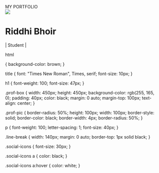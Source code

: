 <!DOCTYPE html>
<html lang="en">
    <head>
        <meta charset="UTF-8">
        <meta name="viewport" contents="width=device-width,initial-scale=1.0">
    <title>MY PORTFOLIO</title>
    <link rel="stylesheet" type="text/css" href="css/style.css">
    <link href="http://use.fontawesome.com/releases/v5.0.7/css/all.css" rel="stylesheet">
        </head>
    <body>
        <div class="prof-box">
            <div class="project">
                <div class="project-title">MY PORTFOLIO</div> 
            </div>
    <img src="images/IMG-20201210-WA0066.jpg" class="prof-pic">
        <h1>Riddhi Bhoir</h1>
        <div class="line-break"></div>
        <p>| Student |</p>
        <div class="social-icons">
            <a href="https://github.com/riddhi1104/progate-webathon"><i class="fab fa-github-square"></i></a>
            <a href="https://www.linkedin.com/in/riddhi-bhoir-947992201/"><i class="fab fa-linkedin"></i></a> 
        </div>
        </div>
    </body>
</html>
html 

{
    background-color: brown;
}

title {
    font: "Times New Roman", Times, serif;
    font-size: 10px;
}

h1 {
    font-weight: 100;
    font-size: 47px;
}

.prof-box {
    width: 450px;
    height: 450px;
    background-color: rgb(255, 165, 0);
    padding: 40px;
    color: black;
    margin: 0 auto;
    margin-top: 100px;
    text-align: center;
}

.prof-pic {
    border-radius: 50%;
    height: 100px;
    width: 100px;
    border-style: solid;
    border-color: black;
    border-width: 4px;
    border-radius: 50%;
}

p {
    font-weight: 100;
    letter-spacing: 1;
    font-size: 40px;
}

.line-break {
    width: 140px;
    margin: 0 auto;
    border-top: 1px solid black;
}

.social-icons {
    font-size: 30px;
}

.social-icons a {
    color: black;
}

.social-icons a:hover {
    color: white;
}





